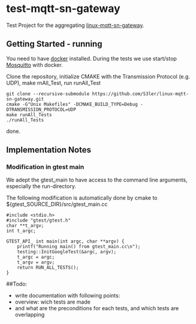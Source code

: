 # test-mqtt-sn-gateway
Test Project for the aggregating [linux-mqtt-sn-gateway](https://github.com/S3ler/linux-mqtt-sn-gateway).

## Getting Started - running
You need to have [docker](https://www.docker.com/) installed. During the tests we use start/stop [Mosquitto](https://hub.docker.com/_/eclipse-mosquitto/) with docker.

Clone the repository, initialize CMAKE with the Transmission Protocol (e.g. UDP), make rnAll_Test, run runAll_Test

    git clone --recursive-submodule https://github.com/S3ler/linux-mqtt-sn-gateway.git
    cmake -G"Unix Makefiles" -DCMAKE_BUILD_TYPE=Debug -DTRANSMISSION_PROTOCOL=UDP
    make runAll_Tests
    ./runAll_Tests
    
done.

## Implementation Notes

### Modification in gtest main
We adept the gtest_main to have access to the command line arguments, especially the run-directory.

The following modification is automatically done by cmake to ${gtest_SOURCE_DIR}/src/gtest_main.cc

    #include <stdio.h>
    #include "gtest/gtest.h"
    char **t_argv;
    int t_argc;
    
    GTEST_API_ int main(int argc, char **argv) {
        printf("Running main() from gtest_main.cc\n");
        testing::InitGoogleTest(&argc, argv);
        t_argc = argc;
        t_argv = argv;
        return RUN_ALL_TESTS();
    }

##Todo:
 * write documentation with following points:
 * overview: wich tests are made
 * and what are the preconditions for each tests, and which tests are overlapping
